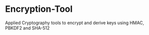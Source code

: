 # Encryption-Tool
Applied Cryptography tools to encrypt and derive keys using HMAC, PBKDF2 and SHA-512
